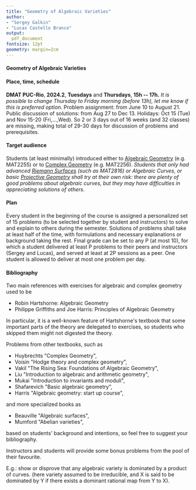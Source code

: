 ```yaml
---
title: "Geometry of Algebraic Varieties" 
author: 
- "Sergey Galkin"
- "Lucas Castello Branco" 
output: 
  pdf_document
fontsize: 12pt
geometry: margin=2cm
---
```


#### Geometry of Algebraic Varieties

#### Place, time, schedule

**DMAT PUC-Rio**, **2024.2**, 
**Tuesdays** and **Thursdays**, 
**15h -- 17h.**
_It is possible to change Thursday to
Friday morning (before 13h), let me know if this is preferred option._
Problem assignment: from June 10 to August 21.
Public discussion of solutions: from Aug 27 to Dec 13.
Holidays: Oct 15 (Tue) and Nov 15-20 (Fri,...,Wed).
So 2 or 3 days out of 16 weeks (and 32 classes) are missing,
making total of 29-30 days for discussion of problems
and prerequisites.


#### Target audience 

Students (at least minimally) introduced
either to [Algebraic Geometry](ag-en.md) (e.g. MAT2255)
or to [Complex Geometry](complex.md) (e.g. MAT2256).
_Students that only had advanced [Riemann Surfaces](rs-en.md) (such as MAT2816)
or Algebraic Curves, or basic [Projective Geometry](pg.md)
shall try at their own risk:
there are plenty of good problems about algebraic curves,
but they may have difficulties in appreciating solutions of others._


#### Plan

Every student in the beginning of the course is assigned a personalized set of 15 problems 
(to be selected together by student and instructors)
to solve and explain to others during the semester. Solutions of problems shall take at
least half of the time, with formulations and necessary explanations or background taking the rest.
Final grade can be set to any P (at most 10), for which a student delivered at least P problems
to their peers and instructors (Sergey and Lucas), and served at least at 2P sessions as a peer. One student is allowed to deliver at most one problem per day.


#### Bibliography

Two main references with exercises for algebraic and complex geometry used to be

- Robin Hartshorne: Algebraic Geometry
- Philippe Griffiths and Joe Harris: Principles of Algebraic Geometry

In particular, it is a well-known feature of Hartshorne's textbook that some important
parts of the theory are delegated to exercises, so students who skipped them might not
digested the theory.

Problems from other textbooks, such as 

- Huybrechts "Complex Geometry",
- Voisin "Hodge theory and complex geometry", 
- Vakil "The Rising Sea: Foundations of Algebraic Geometry",
- Liu "Introduction to algebraic and arithmetic geometry", 
- Mukai "Introduction to invariants and moduli",
- Shafarevich "Basic algebraic geometry",
- Harris "Algebraic geometry: start up course",

and more specialized books as 

- Beauville "Algebraic surfaces", 
- Mumford "Abelian varieties", 

based on students' background and intentions,
so feel free to suggest your bibliography.

Instructors and students will provide some bonus problems from the pool of their favourite.

E.g.: show or disprove that any algebraic variety is dominated by a product of curves.
(here variety assumed to be irreducible, and X is said to be dominated by Y
if there exists a dominant rational map from Y to X).


